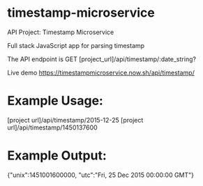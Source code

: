 # timestamp-microservice

API Project: Timestamp Microservice

Full stack JavaScript app for parsing timestamp

The API endpoint is GET [project_url]/api/timestamp/:date_string?

Live demo https://timestampmicroservice.now.sh/api/timestamp/

# Example Usage:

[project url]/api/timestamp/2015-12-25
[project url]/api/timestamp/1450137600

# Example Output:

{"unix":1451001600000, "utc":"Fri, 25 Dec 2015 00:00:00 GMT"}

